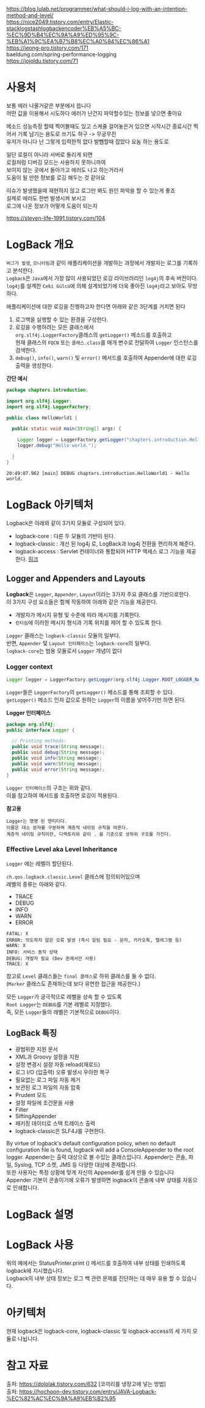 https://blog.lulab.net/programmer/what-should-i-log-with-an-intention-method-and-level/    
https://nice2049.tistory.com/entry/Elastic-stacklogstashlogbackencoder%EB%A5%BC-%EC%9D%B4%EC%9A%A9%ED%95%9C-%EB%A1%9C%EA%B7%B8%EC%A0%84%EC%86%A1     
https://jeong-pro.tistory.com/171     
baeldung.com/spring-performance-logging   
https://jojoldu.tistory.com/71   
   
   
# 사용처
보통 에러 나올거같은 부분에서 씁니다     
어떤 값을 이용해서 시도하다 에러가 난건지 파악할수있는 정보를 넣으면 좋아요     
   
메소드 성능측정 할때 찍어볼때도 있고 스케쥴 걸어놓은거 있으면 시작시간 종료시간 찍어서 기록 남기는 용도로 쓰기도 하구 -> 무궁무진   
유저가 아니다 난 그렇게 입력한적 없다 발뺌할때 잡았다 요놈 하는 용도로    
    
일단 로컬이 아니라 서버로 돌리게 되면   
로컬처럼 디버깅 모드는 사용하지 못하니까여   
보이지 않는 곳에서 돌아가고 에러도 나고 하는거라서   
도움이 될 만한 정보를 로깅 해두는 것 같아요    
    
이슈가 발생했을때 재현하지 않고 로그만 봐도 원인 파악을 할 수 있는게 좋죠   
실제로 에러도 한번 발생시켜 보시고    
로그에 나온 정보가 어떻게 도움이 되는지   
   
https://steven-life-1991.tistory.com/104   

# LogBack 개요 
`버그가 발생`, `모니터링`과 같이 애플리케이션을 개발하는 과정에서 개발자는 로그를 기록하고 분석한다.    
`Logback`은 `Java`에서 가장 많이 사용되었던 로깅 라이브러리인 `log4j`의 후속 버전이다.       
`log4j`를 설계한 `Ceki Gülcü`에 의해 설계되었기에 더욱 좋아진 `log4j`라고 보아도 무방하다.

애플리케이션에 대한 로깅을 진행하고자 한다면 아래와 같은 3단계를 거치면 된다   
    
1. 로그백을 실행할 수 있는 환경을 구성한다.  
2. 로깅을 수행하려는 모든 클래스에서   
   `org.slf4j.LoggerFactory`클래스의 `getLogger()` 메소드를 호출하고    
   현재 클래스의 `FQCN` 또는 `클래스.class`를 매개 변수로 전달하여 `Logger` 인스턴스를 검색한다.   
3. `debug()`, `info()`, `warn()` 및 `error()` 메서드를 호출하여 Appender에 대한 로깅 출력을 생성한다.  

**간단 예시**
```java
package chapters.introduction;

import org.slf4j.Logger;
import org.slf4j.LoggerFactory;

public class HelloWorld1 {

  public static void main(String[] args) {

    Logger logger = LoggerFactory.getLogger("chapters.introduction.HelloWorld1");
    logger.debug("Hello world.");

  }
}
```
```shell
20:49:07.962 [main] DEBUG chapters.introduction.HelloWorld1 - Hello world.
```

# LogBack 아키텍처  
Logback은 아래와 같이 3가지 모듈로 구성되어 있다.  
     
* logback-core : 다른 두 모듈의 기반이 된다.     
* logback-classic : 개선 된 log4j 로, LogBack과 log4j 전환을 편리하게 해준다.        
* logback-access : Servlet 컨테이너와 통합되어 HTTP 액세스 로그 기능을 제공한다. [링크](http://logback.qos.ch/access.html)    

## Logger and Appenders and Layouts   
**Logback**은 `Logger`, `Appender`, `Layout`이라는 3가지 주요 클래스를 기반으로한다.   
이 3가지 구성 요소들은 함께 작동하여 아래와 같은 기능을 제공한다.   
     
* 개발자가 메시지 유형 및 수준에 따라 메시지를 기록한다.          
* `런타임`에 이러한 메시지 형식과 기록 위치를 제어 할 수 있도록 한다.    
  
`Logger` 클래스는 `logback-classic` 모듈의 일부다.   
반면, `Appender` 및 `Layout 인터페이스`는 `logback-core`의 일부다.    
`logback-core`는 범용 모듈로서 `Logger` 개념이 없다

### Logger context
   
```java
Logger logger = LoggerFactory.getLogger(org.slf4j.Logger.ROOT_LOGGER_NAME);
```

`Logger`들은 `LoggerFactory`의 `getLogger()` 메소드를 통해 조회할 수 있다.   
`getLogger()` 메소드 인자 값으로 원하는 `Logger`의 이름을 넣어주기만 하면 된다.     
      
**Logger 인터페이스**
```java
package org.slf4j; 
public interface Logger {

  // Printing methods: 
  public void trace(String message);
  public void debug(String message);
  public void info(String message); 
  public void warn(String message); 
  public void error(String message); 
}
```
`Logger 인터페이스`의 구조는 위와 같다.   
이를 참고하여 메서드를 호출하면 로깅이 적용된다.         
  
**참고용**
```
Logger는 명명 된 엔티티다.      
이름은 대소 문자를 구분하며 계층적 네이밍 규칙을 따른다.     
계층적 네이밍 규칙이란, 디렉토리와 같이 . 을 기준으로 상하위 구조를 가진다.      
```

### Effective Level aka Level Inheritance
`Logger` 에는 레벨이 할단된다.      

`ch.qos.logback.classic.Level` 클래스에 정의되어있으며    
레벨의 종류는 아래와 같다.    
   
* TRACE
* DEBUG
* INFO
* WARN
* ERROR

```
FATAL: X
ERROR: 의도하지 않은 오류 발생 (즉시 알림 필요 - 문자, 카카오톡, 텔레그램 등)
WARN: X
INFO: 서비스 동작 상태
DEBUG: 개발자 필요 (Dev 존에서만 사용)
TRACE: X
```

참고로 `Level` 클래스들는 `final 클래스`로 하위 클래스를 둘 수 없다.        
(`Marker` 클래스도 존재하는데 보다 유연한 접근을 제공한다.)       
  
모든 `Logger`가 궁극적으로 레벨을 상속 할 수 있도록      
`Root Logger`는 `DEBUG`를 기본 레벨로 지정했다.      
즉, 모든 `Logger`들의 레벨은 기본적으로 `DEBUG`이다.   










## LogBack 특징 
* 광범위한 지원 문서
* XML과 Groovy 설정을 지원
* 설정 변경시 설정 자동 reload(재로드)
* 로그 I/O (입출력) 오류 발생시 우아한 복구
* 필요없는 로그 파일 자동 제거
* 보관된 로그 파일의 자동 압축
* Prudent 모드
* 설정 파일에 조건문을 사용
* Filter
* SiftingAppender
* 패키징 데이터로 스택 트레이스 출력
* logback-classic은 SLF4J를 구현한다. 

By virtue of logback's default configuration policy, when no default configuration file is found, logback will add a ConsoleAppender to the root logger.
Appender는 출력 대상으로 볼 수있는 클래스입니다.
Appender는 콘솔, 파일, Syslog, TCP 소켓, JMS 등 다양한 대상에 존재합니다.  
또한 사용자는 특정 상황에 맞게 자신의 Appender를 쉽게 만들 수 있습니다
Appender 기본이 콘솔이기에 오류가 발생하면 logback이 콘솔에 내부 상태를 자동으로 인쇄합니다.

# LogBack 설명 

# LogBack 사용 

위의 예에서는 StatusPrinter.print () 메서드를 호출하여 내부 상태를 인쇄하도록 logback에 지시했습니다.    
Logback의 내부 상태 정보는 로그 백 관련 문제를 진단하는 데 매우 유용 할 수 있습니다.   



# 아키텍처 
현재 logback은 logback-core, logback-classic 및 logback-access의 세 가지 모듈로 나뉩니다.



# 참고 자료  
출처: https://dololak.tistory.com/632 [코끼리를 냉장고에 넣는 방법]   
출처: https://hochoon-dev.tistory.com/entry/JAVA-Logback-%EC%82%AC%EC%9A%A9%EB%B2%95   
